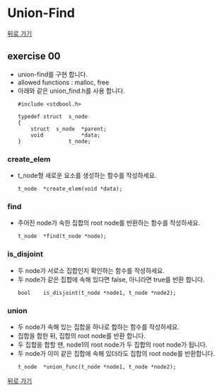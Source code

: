 # Union-Find

[뒤로 가기](..)

## exercise 00
- union-find를 구현 합니다.
- allowed functions : malloc, free
- 아래와 같은 union_find.h를 사용 합니다.
	```
	#include <stdbool.h>

	typedef struct	s_node
	{
		struct	s_node	*parent;
		void			*data;
	}				t_node;
	```

### create_elem
- t_node형 새로운 요소를 생성하는 함수를 작성하세요.
	```
	t_node	*create_elem(void *data);
	```

### find
- 주어진 node가 속한 집합의 root node를 반환하는 함수를 작성하세요.
	```
	t_node	*find(t_node *node);
	```

### is_disjoint
- 두 node가 서로소 집합인지 확인하는 함수를 작성하세요.
- 두 node가 같은 집합에 속해 있다면 false, 아니라면 true를 반환 합니다.
	```
	bool	is_disjoint(t_node *node1, t_node *node2);
	```

### union
- 두 node가 속해 있는 집합을 하나로 합하는 함수를 작성하세요.
- 집합을 합한 뒤, 집합의 root node를 반환 합니다.
- 두 집합을 합할 땐, node1의 root node가 두 집합의 root node가 됩니다.
- 두 node가 이미 같은 집합에 속해 있더라도 집합의 root node를 반환합니다.
	```
	t_node	*union_func(t_node *node1, t_node *node2);
	```

[뒤로 가기](..)
